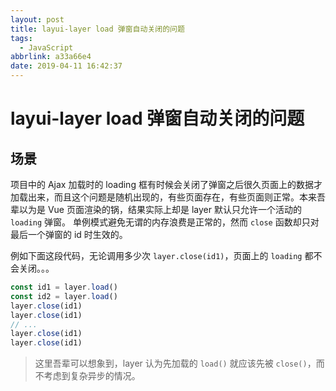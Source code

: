 ```yaml
---
layout: post
title: layui-layer load 弹窗自动关闭的问题
tags:
  - JavaScript
abbrlink: a33a66e4
date: 2019-04-11 16:42:37
---
```


# layui-layer load 弹窗自动关闭的问题

## 场景

项目中的 Ajax 加载时的 loading 框有时候会关闭了弹窗之后很久页面上的数据才加载出来，而且这个问题是随机出现的，有些页面存在，有些页面则正常。本来吾辈以为是 Vue 页面渲染的锅，结果实际上却是 layer 默认只允许一个活动的 `loading` 弹窗。
单例模式避免无谓的内存浪费是正常的，然而 `close` 函数却只对最后一个弹窗的 id 时生效的。

例如下面这段代码，无论调用多少次 `layer.close(id1)`，页面上的 `loading` 都不会关闭。。。

```js
const id1 = layer.load()
const id2 = layer.load()
layer.close(id1)
layer.close(id1)
// ...
layer.close(id1)
layer.close(id1)
```

> 这里吾辈可以想象到，layer 认为先加载的 `load()` 就应该先被 `close()`，而不考虑到复杂异步的情况。
